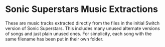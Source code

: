 # Sonic Superstars Music Extractions
 
These are music tracks extracted directly from the files in the initial Switch version of Sonic Superstars. This includes many unused alternate versions of songs and just plain unused ones. For simplicity, each song with the same filename has been put in their own folder.
